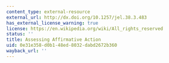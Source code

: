 ```yaml
---
content_type: external-resource
external_url: http://dx.doi.org/10.1257/jel.38.3.483
has_external_license_warning: true
license: https://en.wikipedia.org/wiki/All_rights_reserved
status: ''
title: Assessing Affirmative Action
uid: 0e31e358-d0b1-48ed-8032-dabd2672b360
wayback_url: ''
---
```


